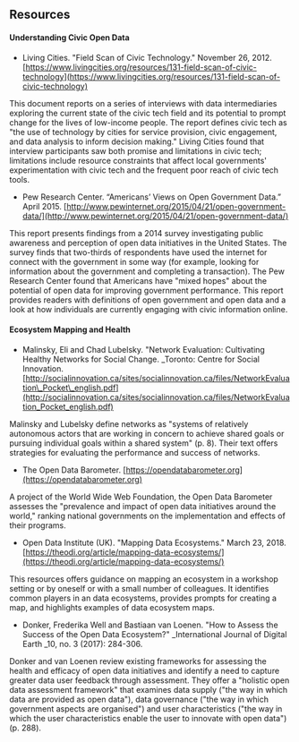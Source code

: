 ## Resources

#### **Understanding Civic Open Data**

* Living Cities. "Field Scan of Civic Technology." November 26, 2012. [https://www.livingcities.org/resources/131-field-scan-of-civic-technology](https://www.livingcities.org/resources/131-field-scan-of-civic-technology)

This document reports on a series of interviews with data intermediaries exploring the current state of the civic tech field and its potential to prompt change for the lives of low-income people. The report defines civic tech as "the use of technology by cities for service provision, civic engagement, and data analysis to inform decision making." Living Cities found that interview participants saw both promise and limitations in civic tech; limitations include resource constraints that affect local governments' experimentation with civic tech and the frequent poor reach of civic tech tools.

* Pew Research Center. “Americans’ Views on Open Government Data.” April 2015. [http://www.pewinternet.org/2015/04/21/open-government-data/](http://www.pewinternet.org/2015/04/21/open-government-data/)

This report presents findings from a 2014 survey investigating public awareness and perception of open data initiatives in the United States. The survey finds that two-thirds of respondents have used the internet for connect with the government in some way \(for example, looking for information about the government and completing a transaction\). The Pew Research Center found that Americans have "mixed hopes" about the potential of open data for improving government performance. This report provides readers with definitions of open government and open data and a look at how individuals are currently engaging with civic information online.

#### **Ecosystem Mapping and Health**

* Malinsky, Eli and Chad Lubelsky. "Network Evaluation: Cultivating Healthy Networks for Social Change. \_Toronto: Centre for Social Innovation. [http://socialinnovation.ca/sites/socialinnovation.ca/files/NetworkEvaluation\_Pocket\_english.pdf](http://socialinnovation.ca/sites/socialinnovation.ca/files/NetworkEvaluation_Pocket_english.pdf)

Malinsky and Lubelsky define networks as "systems of relatively autonomous actors that are working in concern to achieve shared goals or pursuing individual goals within a shared system" \(p. 8\). Their text offers strategies for evaluating the performance and success of networks.

* The Open Data Barometer. [https://opendatabarometer.org](https://opendatabarometer.org)

A project of the World Wide Web Foundation, the Open Data Barometer assesses the "prevalence and impact of open data initiatives around the world," ranking national governments on the implementation and effects of their programs.

* Open Data Institute \(UK\). "Mapping Data Ecosystems." March 23, 2018. [https://theodi.org/article/mapping-data-ecosystems/](https://theodi.org/article/mapping-data-ecosystems/)

This resources offers guidance on mapping an ecosystem in a workshop setting or by oneself or with a small number of colleagues. It identifies common players in an data ecosystems, provides prompts for creating a map, and highlights examples of data ecosystem maps.

* Donker, Frederika Well and Bastiaan van Loenen. "How to Assess the Success of the Open Data Ecosystem?" _International Journal of Digital Earth _10, no. 3 \(2017\): 284-306.

Donker and van Loenen review existing frameworks for assessing the health and efficacy of open data initiatives and identify a need to capture greater data user feedback through assessment. They offer a "holistic open data assessment framework" that examines data supply \("the way in which data are provided as open data"\), data governance \("the way in which government aspects are organised"\) and user characteristics \("the way in which the user characteristics enable the user to innovate with open data"\) \(p. 288\).

